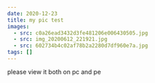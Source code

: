 ```yaml
---
date: 2020-12-23
title: my pic test
images:
  - src: c0a26ead3432d3fe481206e006430505.jpg
  - src: img_20200612_221921.jpg
  - src: 602734b4c02af78b2a2280d7df960e7a.jpg
tags: []
---
```

please view it both on pc and pe